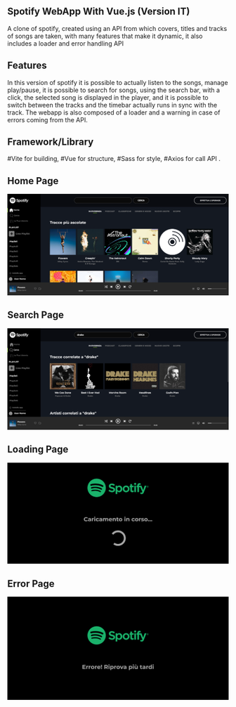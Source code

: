 ## Spotify WebApp With Vue.js (Version IT)

A clone of spotify, created using an API from which covers, titles and tracks of songs are taken, with many features that make it dynamic, it also includes a loader and error handling API

## Features

In this version of spotify it is possible to actually listen to the songs, manage play/pause, it is possible to search for songs, using the search bar, with a click, the selected song is displayed in the player, and it is possible to switch between the tracks and the timebar actually runs in sync with the track. The webapp is also composed of a loader and a warning in case of errors coming from the API.

## Framework/Library

#Vite for building, #Vue for structure, #Sass for style, #Axios for call API .

## Home Page

![img-1](My-Spotify.png)

## Search Page

![img-4](My-Spotify4.png)

## Loading Page

![img-2](My-Spotify2.png)

## Error Page

![img-3](My-Spotify3.png)
